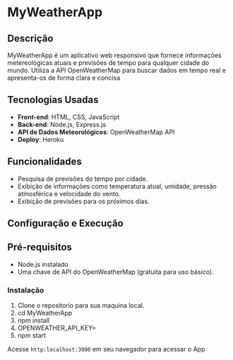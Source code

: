 # MyWeatherApp

## Descrição

MyWeatherApp é um aplicativo web responsivo que fornece informações metereológicas atuais e previsões de tempo para qualquer cidade do mundo. Utiliza a API OpenWeatherMap para buscar dados em tempo real e apresenta-os de forma clara e concisa 

## Tecnologias Usadas

- **Front-end**: HTML, CSS, JavaScript
- **Back-end**: Node.js, Express.js
- **API de Dados Meteorológicos**: OpenWeatherMap API
- **Deploy**: Heroku

## Funcionalidades

- Pesquisa de previsões do tempo por cidade.
- Exibição de informações como temperatura atual, umidade, pressão atmosférica e velocidade do vento.
- Exibição de previsões para os próximos dias.

## Configuração e Execução

## Pré-requisitos

- Node.js instalado
- Uma chave de API do OpenWeatherMap (gratuita para uso básico).

### Instalação

1. Clone o repositorio para sua maquina local.
2. cd MyWeatherApp
3. npm install
4. OPENWEATHER_API_KEY=
5. npm start

Acesse `http:localhost:3000` em seu navegador para acessar o App

